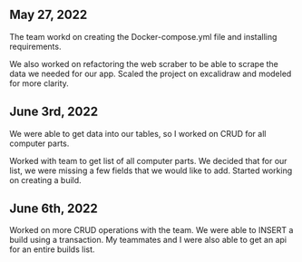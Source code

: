 ## May 27, 2022


The team workd on creating the Docker-compose.yml file and installing requirements.

We also worked on refactoring the web scraber to be able to scrape the data we needed for our app.
Scaled the project on excalidraw and modeled for more clarity.

## June 3rd, 2022

We were able to get data into our tables, so I worked on CRUD for all computer parts.

Worked with team to get list of all computer parts. We decided that for our list, we were missing a few fields that we would like to add.
Started working on creating a build.

## June 6th, 2022

Worked on more CRUD operations with the team. We were able to INSERT a build using a transaction.
My teammates and I were also able to get an api for an entire builds list.